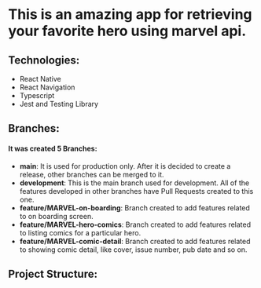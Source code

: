 # This is an amazing app for retrieving your favorite hero using marvel api.

## Technologies:

- React Native
- React Navigation
- Typescript
- Jest and Testing Library

## Branches:

#### It was created 5 Branches:
- **main**: It is used for production only. After it is decided to create a release, other branches can be merged to it.
- **development**: This is the main branch used for development. All of the features developed in other branches have Pull Requests created to this one.
- **feature/MARVEL-on-boarding**: Branch created to add features related to on boarding screen.
- **feature/MARVEL-hero-comics**: Branch created to add features related to listing comics for a particular hero.
- **feature/MARVEL-comic-detail**: Branch created to add features related to showing comic detail, like cover, issue number, pub date and so on.

## Project Structure:
